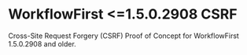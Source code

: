 # WorkflowFirst <=1.5.0.2908 CSRF
Cross-Site Request Forgery (CSRF) Proof of Concept for WorkflowFirst 1.5.0.2908 and older.
